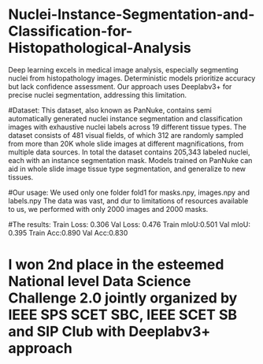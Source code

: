 # Nuclei-Instance-Segmentation-and-Classification-for-Histopathological-Analysis
Deep learning excels in medical image analysis, especially segmenting nuclei from histopathology images. Deterministic models prioritize accuracy but lack confidence assessment. Our approach uses Deeplabv3+ for precise nuclei segmentation, addressing this limitation.


#Dataset:
This dataset, also known as PanNuke, contains semi automatically generated nuclei instance segmentation and classification images with exhaustive nuclei labels across 19 different tissue types. The dataset consists of 481 visual fields, of which 312 are randomly sampled from more than 20K whole slide images at different magnifications, from multiple data sources.
In total the dataset contains 205,343 labeled nuclei, each with an instance segmentation mask. Models trained on PanNuke can aid in whole slide image tissue type segmentation, and generalize to new tissues.

#Our usage:
We used only one folder fold1 for masks.npy, images.npy and labels.npy
The data was vast, and dur to limitations of resources available to us, we performed with only 2000 images and 2000 masks.

#The results:
Train Loss: 0.306
Val Loss: 0.476
Train mIoU:0.501 
Val mIoU: 0.395 
Train Acc:0.890 
Val Acc:0.830

# I won 2nd place in the esteemed National level Data Science Challenge 2.0 jointly organized by IEEE SPS SCET SBC, IEEE SCET SB and SIP Club with Deeplabv3+ approach
